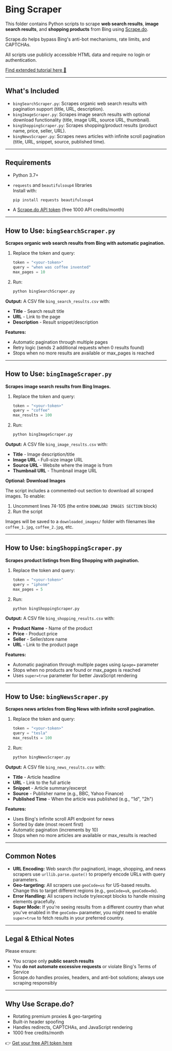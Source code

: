# Bing Scraper

This folder contains Python scripts to scrape **web search results**, **image search results**, and **shopping products** from Bing using [Scrape.do](https://scrape.do).

Scrape.do helps bypass Bing's anti-bot mechanisms, rate limits, and CAPTCHAs.

All scripts use publicly accessible HTML data and require no login or authentication.

[Find extended tutorial here 📘](https://scrape.do/blog/cineworld-scraping/)

---

## What's Included

* `bingSearchScraper.py`: Scrapes organic web search results with pagination support (title, URL, description).
* `bingImageScraper.py`: Scrapes image search results with optional download functionality (title, image URL, source URL, thumbnail).
* `bingShoppingScraper.py`: Scrapes shopping/product results (product name, price, seller, URL).
* `bingNewsScraper.py`: Scrapes news articles with infinite scroll pagination (title, URL, snippet, source, published time).

---

## Requirements

* Python 3.7+
* `requests` and `beautifulsoup4` libraries<br>Install with:

  ```bash
  pip install requests beautifulsoup4
  ```
* A [Scrape.do API token](https://dashboard.scrape.do/signup) (free 1000 API credits/month)

---

## How to Use: `bingSearchScraper.py`

**Scrapes organic web search results from Bing with automatic pagination.**

1. Replace the token and query:

   ```python
   token = "<your-token>"
   query = "when was coffee invented"
   max_pages = 10
   ```

2. Run:

   ```bash
   python bingSearchScraper.py
   ```

**Output:** A CSV file `bing_search_results.csv` with:
* **Title** - Search result title
* **URL** - Link to the page
* **Description** - Result snippet/description

**Features:**
* Automatic pagination through multiple pages
* Retry logic (sends 2 additional requests when 0 results found)
* Stops when no more results are available or max_pages is reached

---

## How to Use: `bingImageScraper.py`

**Scrapes image search results from Bing Images.**

1. Replace the token and query:

   ```python
   token = "<your-token>"
   query = "coffee"
   max_results = 100
   ```

2. Run:

   ```bash
   python bingImageScraper.py
   ```

**Output:** A CSV file `bing_image_results.csv` with:
* **Title** - Image description/title
* **Image URL** - Full-size image URL
* **Source URL** - Website where the image is from
* **Thumbnail URL** - Thumbnail image URL

**Optional: Download Images**

The script includes a commented-out section to download all scraped images. To enable:

1. Uncomment lines 74-105 (the entire `DOWNLOAD IMAGES SECTION` block)
2. Run the script

Images will be saved to a `downloaded_images/` folder with filenames like `coffee_1.jpg`, `coffee_2.jpg`, etc.

---

## How to Use: `bingShoppingScraper.py`

**Scrapes product listings from Bing Shopping with pagination.**

1. Replace the token and query:

   ```python
   token = "<your-token>"
   query = "iphone"
   max_pages = 5
   ```

2. Run:

   ```bash
   python bingShoppingScraper.py
   ```

**Output:** A CSV file `bing_shopping_results.csv` with:
* **Product Name** - Name of the product
* **Price** - Product price
* **Seller** - Seller/store name
* **URL** - Link to the product page

**Features:**
* Automatic pagination through multiple pages using `&page=` parameter
* Stops when no products are found or max_pages is reached
* Uses `super=true` parameter for better JavaScript rendering

---

## How to Use: `bingNewsScraper.py`

**Scrapes news articles from Bing News with infinite scroll pagination.**

1. Replace the token and query:

   ```python
   token = "<your-token>"
   query = "tesla"
   max_results = 100
   ```

2. Run:

   ```bash
   python bingNewsScraper.py
   ```

**Output:** A CSV file `bing_news_results.csv` with:
* **Title** - Article headline
* **URL** - Link to the full article
* **Snippet** - Article summary/excerpt
* **Source** - Publisher name (e.g., BBC, Yahoo Finance)
* **Published Time** - When the article was published (e.g., "1d", "2h")

**Features:**
* Uses Bing's infinite scroll API endpoint for news
* Sorted by date (most recent first)
* Automatic pagination (increments by 10)
* Stops when no more articles are available or max_results is reached

---

## Common Notes

* **URL Encoding:** Web search (for pagination), image, shopping, and news scrapers use `urllib.parse.quote()` to properly encode URLs with query parameters.
* **Geo-targeting:** All scrapers use `geoCode=us` for US-based results. Change this to target different regions (e.g., `geoCode=uk`, `geoCode=de`).
* **Error Handling:** All scrapers include try/except blocks to handle missing elements gracefully.
* **Super Mode:** If you're seeing results from a different country than what you've enabled in the `geoCode=` parameter, you might need to enable `super=true` to fetch results in your preferred country.

---

## Legal & Ethical Notes

Please ensure:

* You scrape only **public search results**
* You **do not automate excessive requests** or violate Bing's Terms of Service
* Scrape.do handles proxies, headers, and anti-bot solutions; always use scraping responsibly

---

## Why Use Scrape.do?

* Rotating premium proxies & geo-targeting
* Built-in header spoofing
* Handles redirects, CAPTCHAs, and JavaScript rendering
* 1000 free credits/month

👉 [Get your free API token here](https://dashboard.scrape.do/signup)

